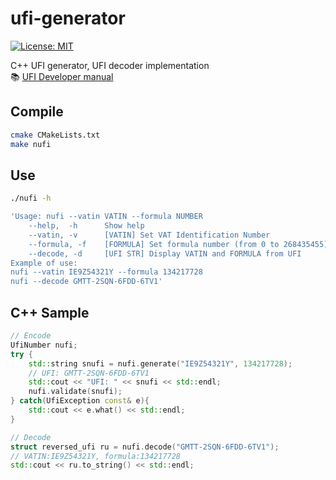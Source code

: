 # ufi-generator
[![License: MIT](https://img.shields.io/badge/License-GPLv3-blue.svg)](https://opensource.org/licenses/gpl-3.0)

C++ UFI generator, UFI decoder implementation  
:books: [UFI Developer manual](https://poisoncentres.echa.europa.eu/documents/22284544/22295820/ufi_developers_manual_en.pdf)

## Compile
```bash
cmake CMakeLists.txt
make nufi
```

## Use
```bash
./nufi -h

'Usage: nufi --vatin VATIN --formula NUMBER
    --help,  -h      Show help
    --vatin, -v      [VATIN] Set VAT Identification Number
    --formula, -f    [FORMULA] Set formula number (from 0 to 268435455)
    --decode, -d     [UFI STR] Display VATIN and FORMULA from UFI
Example of use:
nufi --vatin IE9Z54321Y --formula 134217728
nufi --decode GMTT-2SQN-6FDD-6TV1'
```

## C++ Sample

```cpp
// Encode
UfiNumber nufi;
try {
    std::string snufi = nufi.generate("IE9Z54321Y", 134217728);
    // UFI: GMTT-2SQN-6FDD-6TV1
    std::cout << "UFI: " << snufi << std::endl;
    nufi.validate(snufi);
} catch(UfiException const& e){
    std::cout << e.what() << std::endl;
}

// Decode
struct reversed_ufi ru = nufi.decode("GMTT-2SQN-6FDD-6TV1");
// VATIN:IE9Z54321Y, formula:134217728
std::cout << ru.to_string() << std::endl;
```